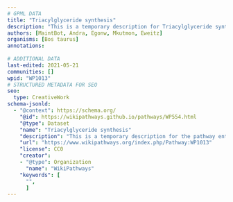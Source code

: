 ```yaml
---
# GPML DATA
title: "Triacylglyceride synthesis"
description: "This is a temporary description for Triacylglyceride synthesis"
authors: [MaintBot, Andra, Egonw, Mkutmon, Eweitz]
organisms: [Bos taurus]
annotations:
  
# ADDITIONAL DATA
last-edited: 2021-05-21
communities: []
wpid: "WP1013"
# STRUCTURED METADATA FOR SEO
seo:
  type: CreativeWork
schema-jsonld:
  - "@context": https://schema.org/
    "@id": https://wikipathways.github.io/pathways/WP554.html
    "@type": Dataset
    "name": "Triacylglyceride synthesis"
    "description": "This is a temporary description for the pathway entitled: Triacylglyceride synthesis"
    "url": "https://www.wikipathways.org/index.php/Pathway:WP1013"
    "license": CC0
    "creator":
    - "@type": Organization
      "name": "WikiPathways"
    "keywords": [
      "",
      ]
---
```


